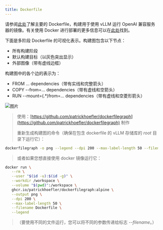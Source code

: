 ```yaml
---
title: Dockerfile
---
```



请参阅[此处](https://github.com/vllm-project/vllm/blob/main/Dockerfile)了解主要的 Dockerfile，构建用于使用 vLLM 运行 OpenAI 兼容服务器的镜像。有关使用 Docker 进行部署的更多信息可以在[此处](https://docs.vllm.ai/en/stable/serving/deploying_with_docker.html)找到。


下面是多阶段 Dockerfile 的可视化表示。构建图包含以下节点：

* 所有构建阶段
* 默认构建目标（以灰色突出显示）
* 外部图像（带有虚线边框）


构建图中的各个边的表示为：

* FROM ... dependencies（带有实线和完整箭头）
* COPY --from=... dependencies（带有虚线和空箭头）
* RUN --mount=(.*)from=... dependencies（带有虚线和空菱形箭头）

![图片](/img/docs/07-07/dockerfile-stages-dependency.png)

>使用：[https://github.com/patrickhoefler/dockerfilegraph](https://github.com/patrickhoefler/dockerfilegraph) 制作
>
>重新生成构建图的命令（确保在包含 dockerfile 的 vLLM 存储库的 *root* 目录下运行它）：
```bash
dockerfilegraph -o png --legend --dpi 200 --max-label-length 50 --filename Dockerfile
```


>或者如果您想直接使用 docker 镜像运行它：
```bash
docker run \
   --rm \
   --user "$(id -u):$(id -g)" \
   --workdir /workspace \
   --volume "$(pwd)":/workspace \
   ghcr.io/patrickhoefler/dockerfilegraph:alpine \
   --output png \
   --dpi 200 \
   --max-label-length 50 \
   --filename Dockerfile \
   --legend
```
>（要使用不同的文件运行，您可以将不同的参数传递给标志 *--filename*。）
